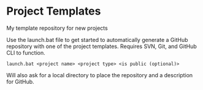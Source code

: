 # Project Templates
My template repository for new projects

Use the launch.bat file to get started to automatically generate a GitHub repository with one of the project templates. Requires SVN, Git, and GitHub CLI to function.

`launch.bat <project name> <project type> <is public (optional)>`

Will also ask for a local directory to place the repository and a description for GitHub.
